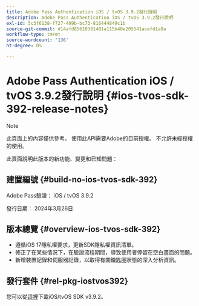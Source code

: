 ```yaml
---
title: Adobe Pass Authentication iOS / tvOS 3.9.2發行說明
description: Adobe Pass Authentication iOS / tvOS 3.9.2發行說明
exl-id: 5c3f6138-f727-499b-bc73-816444849c1b
source-git-commit: d14afd85610381481a115b40e205541acefd1a8a
workflow-type: tm+mt
source-wordcount: '136'
ht-degree: 0%

---
```


# Adobe Pass Authentication iOS / tvOS 3.9.2發行說明 {#ios-tvos-sdk-392-release-notes}

>[!NOTE]
>
>此頁面上的內容僅供參考。 使用此API需要Adobe的目前授權。 不允許未經授權的使用。

此頁面說明此版本的新功能、變更和已知問題：

## 建置編號 {#build-no-ios-tvos-sdk-392}

Adobe Pass驗證： iOS / tvOS 3.9.2

發行日期： 2024年3月26日


## 版本總覽 {#overview-ios-tvos-sdk-392}

* 遵循iOS 17隱私權要求，更新SDK隱私權資訊清單。
* 修正了在某些情況下，在驗證流程期間，導致使用者停留在空白畫面的問題。
* 新增裝置記錄和伺服器記錄，以取得有關鑰匙圈狀態的深入分析資訊。


## 發行套件 {#rel-pkg-iostvos392}

您可以從[這裡](https://tve.zendesk.com/hc/en-us/articles/204963209-iOS-tvOS-Native-AccessEnabler-Library)下載iOS/tvOS SDK v3.9.2。
